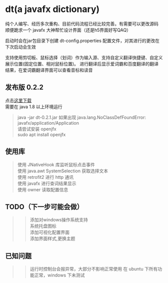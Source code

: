   dt(a javafx dictionary)
========

纯个人编写、经历多次重构、目前代码流程已经比较完善。有需要可以更改源码  
顺便跪求一个 javafx 大神帮忙设计界面（还是h5界面好写QAQ）

启动时会在jar包目录下创建 dt-config.properties 配置文件，对其进行的更改在下次启动会生效

支持使用剪切板、鼠标选择（划词）作为输入源、支持自定义翻译快捷键、自定义展示位置(固定位置、相对鼠标位置)。
进行翻译后显示爱词霸和百度翻译的翻译结果，在爱词霸翻译界面可以查看音标和读音

## 发布版 0.2.2
点击[这里下载](https://github.com/FlowBreeze/dt/releases)  
需要在 java 1.8 以上环境运行  
> java -jar dt-0.2.1.jar
如果出现 java.lang.NoClassDefFoundError: javafx/application/Application  
请尝试安装 openjfx  
>sudo apt install openjfx

## 使用库
>使用 JNativeHook 库监听鼠标点击事件  
>使用 java.awt SystemSelection 获取选择文本  
>使用 retrofit2 进行 http 通讯  
>使用 javafx 进行查词结果显示  
>使用 owner 读取配置信息

## TODO（下一步可能会做）
>>添加对windows操作系统支持  
>>系统托盘图标  
>>添加可视化配置界面  
>>添加界面样式,更换主题

## 已知问题
>> 运行时控制台会报异常，大部分不影响正常使用
>> 在 ubuntu 下所有功能正常，windows 下未测试
